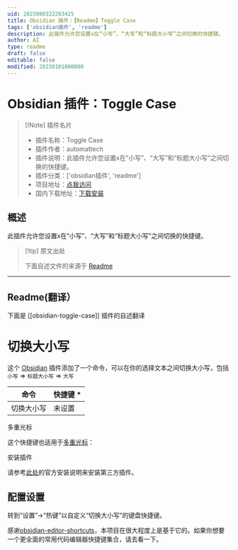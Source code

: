 ```yaml
---
uid: 2023080322283425
title: Obsidian 插件：【Readme】Toggle Case
tags: ['obsidian插件', 'readme']
description: 此插件允许您设置x在“小写”、“大写”和“标题大小写”之间切换的快捷键。
author: AI
type: readme
draft: false
editable: false
modified: 20230101000000
---
```


# Obsidian 插件：Toggle Case

> [!Note] 插件名片
> - 插件名称：Toggle Case
> - 插件作者：automattech
> - 插件说明：此插件允许您设置x在“小写”、“大写”和“标题大小写”之间切换的快捷键。
> - 插件分类：['obsidian插件', 'readme']
> - 项目地址：[点我访问](https://github.com/MatthewAlner/obsidian-toggle-case)
> - 国内下载地址：[下载安装](https://pkmer.cn/products/plugin/pluginMarket/?obsidian-toggle-case)

## 概述

此插件允许您设置x在“小写”、“大写”和“标题大小写”之间切换的快捷键。



> [!tip] 原文出处
> 
>下面自述文件的来源于 [Readme](https://ghproxy.net/https://raw.githubusercontent.com/MatthewAlner/obsidian-toggle-case/master/README.md)
> 

---

## Readme(翻译）

下面是 [[obsidian-toggle-case]] 插件的自述翻译


# 切换大小写

这个 [Obsidian](https://obsidian.md) 插件添加了一个命令，可以在你的选择文本之间切换大小写，包括 `小写` => `标题大小写` => `大写`

| 命令                                           | 快捷键 \*    |
|------------------------------------------------|-------------|
| 切换大小写                                    | 未设置      |

多重光标

这个快捷键也适用于[多重光标](https://help.obsidian.md/How+to/Working+with+multiple+cursors)：

安装插件

请参考[此处](https://help.obsidian.md/Advanced+topics/Community+plugins)的官方安装说明来安装第三方插件。

## 配置设置

转到“设置”→“热键”以自定义“切换大小写”的键盘快捷键。

感谢[obsidian-editor-shortcuts](https://github.com/timhor/obsidian-editor-shortcuts)，本项目在很大程度上是基于它的。如果你想要一个更全面的常用代码编辑器快捷键集合，请去看一下。



